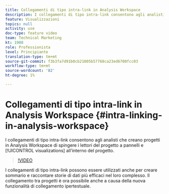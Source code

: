 ```yaml
---
title: Collegamenti di tipo intra-link in Analysis Workspace
description: I collegamenti di tipo intra-link consentono agli analisti che creano progetti in Analysis Workspace di indirizzare i lettori del progetto a pannelli e visualizzazioni esatti all’interno del progetto.
feature: Visualizzazioni
topics: null
activity: use
doc-type: feature video
team: Technical Marketing
kt: 1908
role: Professionista
level: Principiante
translation-type: tm+mt
source-git-commit: f3b3fa7d91b0cb21005b57768ca23ed6700fcc03
workflow-type: tm+mt
source-wordcount: '82'
ht-degree: 1%

---
```



# Collegamenti di tipo intra-link in Analysis Workspace {#intra-linking-in-analysis-workspace}

I collegamenti di tipo intra-link consentono agli analisti che creano progetti in Analysis Workspace di spingere i lettori del progetto a pannelli e [!UICONTROL visualizations] all’interno del progetto.

>[!VIDEO](https://video.tv.adobe.com/v/23724/?quality=12)

I collegamenti di tipo intra-link possono essere utilizzati anche per creare sommario e raccontare storie di dati più efficaci nel loro complesso. Il collegamento tra progetti è ora possibile anche a causa della nuova funzionalità di collegamento ipertestuale.
